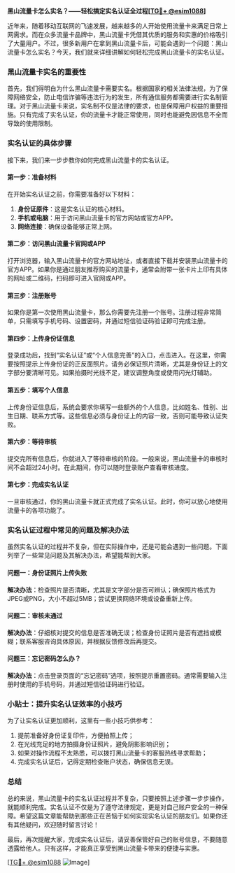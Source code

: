 **黑山流量卡怎么实名？——轻松搞定实名认证全过程[[TG💪+ @esim1088](https://t.me/s/esim1088)]**

近年来，随着移动互联网的飞速发展，越来越多的人开始使用流量卡来满足日常上网需求。而在众多流量卡品牌中，黑山流量卡凭借其优质的服务和实惠的价格吸引了大量用户。不过，很多新用户在拿到黑山流量卡后，可能会遇到一个问题：黑山流量卡怎么实名？今天，我们就来详细讲解如何轻松完成黑山流量卡的实名认证。

### 黑山流量卡实名的重要性

首先，我们得明白为什么黑山流量卡需要实名。根据国家的相关法律法规，为了保障网络安全，防止电信诈骗等违法行为的发生，所有通信服务都需要进行实名制管理。对于黑山流量卡来说，实名制不仅是法律的要求，也是保障用户权益的重要措施。只有完成了实名认证，你的流量卡才能正常使用，同时也能避免因信息不全而导致的使用限制。

### 实名认证的具体步骤

接下来，我们来一步步教你如何完成黑山流量卡的实名认证。

#### 第一步：准备材料

在开始实名认证之前，你需要准备好以下材料：

1. **身份证原件**：这是实名认证的核心材料。
2. **手机或电脑**：用于访问黑山流量卡的官方网站或官方APP。
3. **网络连接**：确保设备能够正常上网。

#### 第二步：访问黑山流量卡官网或APP

打开浏览器，输入黑山流量卡的官方网站地址，或者直接下载并安装黑山流量卡的官方APP。如果你是通过朋友推荐购买的流量卡，通常会附带一张卡片上印有具体的网址或二维码，扫码即可进入官网或APP。

#### 第三步：注册账号

如果你是第一次使用黑山流量卡，那么你需要先注册一个账号。注册过程非常简单，只需填写手机号码、设置密码，并通过短信验证码验证即可完成注册。

#### 第四步：上传身份证信息

登录成功后，找到“实名认证”或“个人信息完善”的入口，点击进入。在这里，你需要按照提示上传身份证的正反面照片。请务必保证照片清晰，尤其是身份证上的文字部分要清晰可见。如果拍摄时光线不足，建议调整角度或使用闪光灯辅助。

#### 第五步：填写个人信息

上传身份证信息后，系统会要求你填写一些额外的个人信息，比如姓名、性别、出生日期、联系方式等。这些信息必须与身份证上的内容一致，否则可能导致认证失败。

#### 第六步：等待审核

提交完所有信息后，你就进入了等待审核的阶段。一般来说，黑山流量卡的审核时间不会超过24小时。在此期间，你可以随时登录账户查看审核进度。

#### 第七步：完成实名认证

一旦审核通过，你的黑山流量卡就正式完成了实名认证。此时，你可以放心地使用流量卡的各项功能了。

### 实名认证过程中常见的问题及解决办法

虽然实名认证的过程并不复杂，但在实际操作中，还是可能会遇到一些问题。下面列举了一些常见问题及其解决办法，希望能帮到大家。

#### 问题一：身份证照片上传失败

**解决办法**：检查照片是否清晰，尤其是文字部分是否可辨认；确保照片格式为JPEG或PNG，大小不超过5MB；尝试更换网络环境或设备重新上传。

#### 问题二：审核未通过

**解决办法**：仔细核对提交的信息是否准确无误；检查身份证照片是否有遮挡或模糊；联系客服咨询具体原因，并根据反馈修改后再提交。

#### 问题三：忘记密码怎么办？

**解决办法**：点击登录页面的“忘记密码”选项，按照提示重置密码。通常需要输入注册时使用的手机号码，并通过短信验证码进行验证。

### 小贴士：提升实名认证效率的小技巧

为了让实名认证更加顺利，这里有一些小技巧供参考：

1. 提前准备好身份证复印件，方便拍照上传；
2. 在光线充足的地方拍摄身份证照片，避免阴影影响识别；
3. 如果对操作流程不太熟悉，可以拨打黑山流量卡的客服热线寻求帮助；
4. 完成实名认证后，记得定期检查账户状态，确保信息无误。

### 总结

总的来说，黑山流量卡的实名认证过程并不复杂，只要按照上述步骤一步步操作，就能顺利完成。实名认证不仅是为了遵守法律规定，更是对自己账户安全的一种保障。希望这篇文章能帮助到那些正在苦恼于如何实现实名认证的朋友们。如果你还有其他疑问，欢迎随时留言讨论！

最后，再次提醒大家，完成实名认证后，请妥善保管好自己的账号信息，不要随意透露给他人。只有这样，才能真正享受到黑山流量卡带来的便捷与实惠。

[[TG💪+ @esim1088](https://t.me/s/esim1088) ![Image](https://i.postimg.cc/4NQfJmqS/Snipaste-2025-05-13-00-14-12.png)]